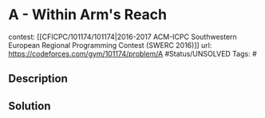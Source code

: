 # A - Within Arm's Reach

contest: [[CFICPC/101174/101174|2016-2017 ACM-ICPC Southwestern European Regional Programming Contest (SWERC 2016)]]
url: https://codeforces.com/gym/101174/problem/A
#Status/UNSOLVED
Tags: #

## Description

## Solution

